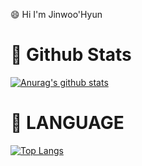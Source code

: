 😄 Hi I'm Jinwoo'Hyun

# 🤔 Github Stats

[![Anurag's github stats](https://github-readme-stats.vercel.app/api?username=PrimadonnaGit&hide=contribs,prs&show_icons=true&theme=radical)](https://github.com/anuraghazra/github-readme-stats)

# 💬 LANGUAGE
[![Top Langs](https://github-readme-stats.vercel.app/api/top-langs/?username=PrimadonnaGit&layout=compact)](https://github.com/anuraghazra/github-readme-stats)

<!--
**PrimadonnaGit/PrimadonnaGit** is a ✨ _special_ ✨ repository because its `README.md` (this file) appears on your GitHub profile.

Here are some ideas to get you started:

- 🔭 I’m currently working on ...
- 🌱 I’m currently learning ... NodeJS, TypeScript
- 👯 I’m looking to collaborate on ...
- 🤔 I’m looking for help with ...
- 💬 Ask me about ...
- 📫 How to reach me: ...
- 😄 Pronouns: ...
- ⚡ Fun fact: ...
-->
